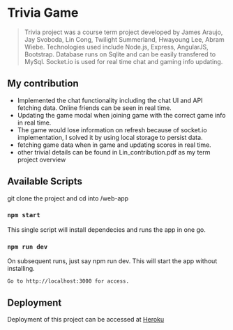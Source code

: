 # Trivia Game 

> Trivia project was a course term project developed by James Araujo, Jay Svoboda, Lin Cong, Twilight Summerland, Hwayoung Lee, Abram Wiebe. Technologies used include Node.js, Express, AngularJS, Bootstrap. Database runs on Sqlite and can be easily transfered to MySql. Socket.io is used for real time chat and gaming info updating.

## My contribution

+ Implemented the chat functionality including the chat UI and API fetching data. Online friends can be seen in real time.
+ Updating the game modal when joining game with the correct game info in real time.
+ The game would lose information on refresh because of socket.io implementation, I solved it by using local storage to persist data.
+ fetching game data when in game and updating scores in real time.
+ other trivial details can be found in Lin_contribution.pdf as my term project overview

## Available Scripts

git clone the project and cd into /web-app

### `npm start`

This single script will install dependecies and runs the app in one go.

### `npm run dev`

On subsequent runs, just say npm run dev. This will start the app without installing.

```
Go to http://localhost:3000 for access.
```

## Deployment

Deployment of this project can be accessed at [Heroku](https://awesome-game-trivia.herokuapp.com/)
